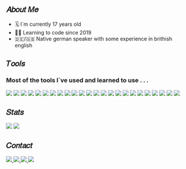<div align='center'>
<img src=''>
</div>

<h2>𝐴𝑏𝑜𝑢𝑡 𝑀𝑒</h2>

 <ul>
        <li>🗓 I`m currently 17 years old </li>
        <li>👨‍💻 Learning to code since 2019 </li>
        <li>🇩🇪/🇬🇧 Native german speaker with some experience in brithish english </li>
    </ul>
    <p align='center'>

  
 
</p>
<h2>𝑇𝑜𝑜𝑙𝑠</h2>
    <h3>Most of the tools I`ve used and learned to use . . .   </h3>
    <div>
      <img src='https://img.shields.io/badge/Atom-%2366595C.svg?style=for-the-badge&logo=atom&logoColor=white'>
      <img src='https://img.shields.io/badge/Eclipse-FE7A16.svg?style=for-the-badge&logo=Eclipse&logoColor=white'>
      <img src='https://img.shields.io/badge/IntelliJIDEA-000000.svg?style=for-the-badge&logo=intellij-idea&logoColor=white'>
      <img src='https://img.shields.io/badge/NeoVim-%2357A143.svg?&style=for-the-badge&logo=neovim&logoColor=white'>
      <img src='https://img.shields.io/badge/Notepad++-90E59A.svg?style=for-the-badge&logo=notepad%2b%2b&logoColor=black'>
      <img src='https://img.shields.io/badge/Obsidian-%23483699.svg?style=for-the-badge&logo=obsidian&logoColor=white'>
      <img src='https://img.shields.io/badge/Visual%20Studio%20Code-0078d7.svg?style=for-the-badge&logo=visual-studio-code&logoColor=white'>
      <img src='https://img.shields.io/badge/c%23-%23239120.svg?style=for-the-badge&logo=c-sharp&logoColor=white'>
      <img src='https://img.shields.io/badge/css3-%231572B6.svg?style=for-the-badge&logo=css3&logoColor=white'>
      <img src='https://img.shields.io/badge/html5-%23E34F26.svg?style=for-the-badge&logo=html5&logoColor=white'>
      <img src='https://img.shields.io/badge/java-%23ED8B00.svg?style=for-the-badge&logo=java&logoColor=white'>
      <img src='https://img.shields.io/badge/latex-%23008080.svg?style=for-the-badge&logo=latex&logoColor=white'>
      <img src='https://img.shields.io/badge/python-3670A0?style=for-the-badge&logo=python&logoColor=ffdd54'>
      <img src='https://img.shields.io/badge/Arch%20Linux-1793D1?logo=arch-linux&logoColor=fff&style=for-the-badge'>
      <img src='https://img.shields.io/badge/iOS-000000?style=for-the-badge&logo=ios&logoColor=white'>
      <img src='https://img.shields.io/badge/Kali-268BEE?style=for-the-badge&logo=kalilinux&logoColor=white'>
      <img src='https://img.shields.io/badge/Linux-FCC624?style=for-the-badge&logo=linux&logoColor=black'>
      <img src='https://img.shields.io/badge/mac%20os-000000?style=for-the-badge&logo=macos&logoColor=F0F0F0'>
      <img src='https://img.shields.io/badge/Windows-0078D6?style=for-the-badge&logo=windows&logoColor=white'>
      <img src='https://img.shields.io/badge/Notion-%23000000.svg?style=for-the-badge&logo=notion&logoColor=white'>
      <img src='https://img.shields.io/badge/-RaspberryPi-C51A4A?style=for-the-badge&logo=Raspberry-Pi'>
      <img src='https://img.shields.io/badge/DuckDuckGo-DE5833?style=for-the-badge&logo=DuckDuckGo&logoColor=white '>
      <img src='https://img.shields.io/badge/git-%23F05033.svg?style=for-the-badge&logo=git&logoColor=white'>
      <img src='https://img.shields.io/badge/github-%23121011.svg?style=for-the-badge&logo=github&logoColor=white'>
  </div>
      
<h2>𝑆𝑡𝑎𝑡𝑠</h2>
 <div>
  <img src='https://github-readme-stats.vercel.app/api?username=TigaByte&show_icons=true&include_all_commits=true&theme=github_dark&hide_border=true'>
  <img src='https://github-readme-stats.vercel.app/api/top-langs/?username=TigaByte&layout=compact&theme=github_dark&hide_border=true&hide=css,html&langs_count=8'> 
</div>
<h2>𝐶𝑜𝑛𝑡𝑎𝑐𝑡</h2>
  <div>
     <a href='https://instagram.com/'>
      <img src='https://img.shields.io/badge/Instagram-%23E4405F.svg?style=for-the-badge&logo=Instagram&logoColor=white'>
     </a>
     <a href='https://linkedin.com/'>
      <img src='https://img.shields.io/badge/linkedin-%230077B5.svg?style=for-the-badge&logo=linkedin&logoColor=white'>
     </a>
     <a href='https://twitter.com/'>
      <img src='https://img.shields.io/badge/Twitter-%231DA1F2.svg?style=for-the-badge&logo=Twitter&logoColor=white'>
     </a>
     <a href='https://discord.com/'>
      <img src='https://img.shields.io/badge/Discord-%4e5d94.svg?style=for-the-badge&logo=Discord&logoColor=white'>
     </a>
  </div>
   
